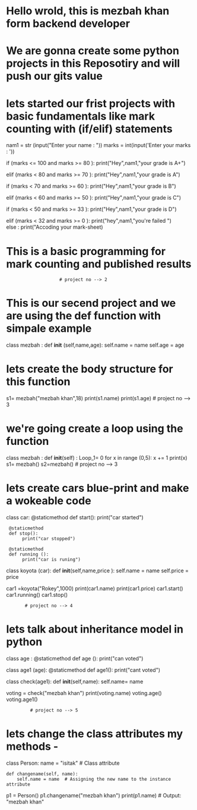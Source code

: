 # Hello wrold, this is mezbah khan form backend developer # 
# We are gonna create some python projects in this Reposotiry and will push our gits value # 
# lets started our frist projects with basic fundamentals like mark counting with (if/elif) statements #

nam1 = str (input("Enter your name : "))
marks = int(input('Enter your marks : '))

if (marks <= 100 and marks >= 80 ):
    print("Hey",nam1,"your grade is A+")

elif (marks < 80 and marks >= 70 ):
    print("Hey",nam1,"your grade is A")

if (marks < 70 and marks >= 60 ):
    print("Hey",nam1,"your grade is B")
    
elif (marks < 60 and marks >= 50 ):
    print("Hey",nam1,"your grade is C")
    
if (marks < 50 and marks >= 33 ):
    print("Hey",nam1,"your grade is D")

elif (marks < 32 and marks >= 0 ):
    print("hey",nam1,"you're failed ")   
else :
    print("Accoding your mark-sheet)
# This is a basic programming for mark counting and published results # 

                        # project no --> 2  
# This is our secend project and we are using the def function with simpale example # 
class mezbah :
    def __init__ (self,name,age):
        self.name = name
        self.age = age    
# lets create the body structure for this function # 
s1= mezbah("mezbah khan",18)
print(s1.name)
print(s1.age) 
                      # project no --> 3
# we're going create a loop using the function #                       
class mezbah :
    def __init__(self) :
        Loop_1= 0 
        for x in range (0,5):
            x += 1
            print(x)
s1= mezbah()
s2=mezbah() 
                  # project no --> 3
# lets create cars blue-print and make a wokeable code # 
class car:
     @staticmethod
     def start():
          print("car started")
          
     @staticmethod
     def stop():
          print("car stopped")
          
     @staticmethod
     def running ():
          print("car is runing")

class koyota (car):
     def __init__(self,name,price ):
          self.name = name
          self.price = price
          
car1 =koyota("Rokey",1000)
print(car1.name)
print(car1.price)
car1.start()
car1.running()
car1.stop()

           # project no --> 4
 # lets talk about inheritance model in python # 
class age :
    @staticmethod
    def age ():
     print("can voted")
     
class age1 (age):
    @staticmethod
    def age1():
        print("cant voted")
        
class check(age1):
    def __init__(self,name):
        self.name= name
        
voting = check("mezbah khan")
print(voting.name)
voting.age()
voting.age1()

             # project no --> 5
 # lets change the class attributes my methods -
class Person:
    name = "isitak"  # Class attribute
    
    def changename(self, name):
        self.name = name  # Assigning the new name to the instance attribute
        
p1 = Person()
p1.changename("mezbah khan")
print(p1.name)  # Output: "mezbah khan"













    
